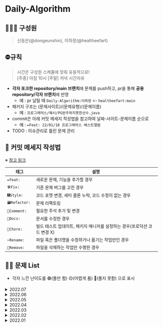 # Daily-Algorithm

## 👩🏻‍🦱 구성원
> 신동은(@dongeunshin), 이하정(@healtheefart)

## ⛔️규칙
> 시간은 구성원 스케쥴에 맞춰 유동적으로!  
[주중] 아침 10시
[주말] 저녁 시간자유

- **각자 포크한 repository/main 브랜치**에 문제를 push하고, pr을 통해 **공용 repository/각자 브랜치**에 반영
    - 예 : pr 날릴 때 `Daily-Algorithm:이하정` <- `healtheefart:main`
- 패키지 구조는 (문제사이트)/(문제유형)/(문제이름)
    - 예 : `프로그래머스/해시/PG완주하지못한선수.java`
- commit은 아래 커밋 메세지 작성법을 참고하여 날짜-사이트-문제이름 순으로
    - 예 : `✒️Feat: 22/01/18 프로그래머스 베스트앨범`
- TODO : 이슈관리로 틀린 문제 관리

## :speech_balloon: 커밋 메세지 작성법

※ [참고 링크](https://github.com/InSeong-So/IT-Note#developers-note)

|태그|설명|
|---|----|
|`✒️Feat: `|새로운 문제, 기능을 추가할 경우|
|`🛠Fix: `|기존 문제 버그를 고친 경우|
|`🎆Style: `|코드 포맷 변경, 세미 콜론 누락, 코드 수정이 없는 경우|
|`🗃Refactor: `|문제 리팩토링|
|`💬Comment: `|필요한 주석 추가 및 변경|
|`📝Docs: `|문서를 수정한 경우|
|`🔬Chore: `|빌드 태스트 업데이트, 패키지 매니저를 설정하는 경우(프로덕션 코드 변경 X)|
|`✂️Rename: `|파일 혹은 폴더명을 수정하거나 옮기는 작업만인 경우|
|`🧺Remove: `|파일을 삭제하는 작업만 수행한 경우|

## 👊🏼 문제 List
- 각자 느낀 난이도를 🟢(풀만 함) 🟡(어렵게 품) 🔴(풀지 못함) 으로 표시
<!-- 
||22.05.||![](/PG_tier_imgs/L2.png)|[](https://programmers.co.kr/learn/courses/30/lessons/)|| 
||22.05.||![](/BJ_tier_imgs/G2.png)|[](https://www.acmicpc.net/problem/1759)||
-->

<details>
<summary>2022.07</summary>
<div markdown="2022.07">       

|No.|날짜|유형|Lv.|문제링크|이하정|신동은|
|:-:|:-:|:-:|:--:|:----:|:---:|:---:|
|1|22.07.01|큐|![](/PG_tier_imgs/L2.png)|[프린터](https://programmers.co.kr/learn/courses/30/lessons/42587)|🟢||
|2|2022/07/04 ~ 2022/07/16|BFS/DFS|![](/PG_tier_imgs/L3.png)|[네트워크](https://programmers.co.kr/learn/courses/30/lessons/43162)|🟢|🟢|
|3|2022/07/04 ~ 2022/07/16|백트래킹|![](/BJ_tier_imgs/S3.png)|[N과M(3)](https://www.acmicpc.net/problem/15651)|🟢|🟢|
|4|2022/07/04 ~ 2022/07/16|DP|![](/BJ_tier_imgs/G5.png)|[동전1](https://www.acmicpc.net/problem/2293)|🔴|🔴|
</div>
</details>

<details>
<summary>2022.06</summary>
<div markdown="2022.06">       

|No.|날짜|유형|Lv.|문제링크|이하정|신동은|
|:-:|---|---|:--:|-------|:---:|:---:|
|1|22.06.01|다익스트라|![](/BJ_tier_imgs/G4.png)|[최소비용구하기](https://www.acmicpc.net/problem/1916)|🟢||
|2|22.06.01|다익스트라|![](/PG_tier_imgs/L3.png)|[합승택시요금](https://programmers.co.kr/learn/courses/30/lessons/72413)|🟢|🟢|
|3|22.06.02|다익스트라|![](/BJ_tier_imgs/G4.png)|[서강그라운드](https://www.acmicpc.net/problem/16120)|🟢|🟢|
|4|22.06.02|다익스트라|![](/PG_tier_imgs/L2.png)|[배달](https://programmers.co.kr/learn/courses/30/lessons/12978)|🟢||
|5|22.06.03|투포인터|![](/BJ_tier_imgs/G4.png)|[부분합](https://www.acmicpc.net/problem/1806)|🟢||
|6|22.06.06|투포인터|![](/BJ_tier_imgs/G4.png)|[좋다](https://www.acmicpc.net/problem/1253)|🟡|🟢|
|7|22.06.07|투포인터|![](/BJ_tier_imgs/G4.png)|[List of Unique Numbers](https://www.acmicpc.net/problem/13144)|🟡|🟢|
|8|22.06.08|투포인터|![](/BJ_tier_imgs/G4.png)|[고냥이](https://www.acmicpc.net/problem/16472)|🟢|🟢|
|9|22.06.09|투포인터|![](/BJ_tier_imgs/G5.png)|[수고르기](https://www.acmicpc.net/problem/2230)|🟢|🟢|
|10|22.06.17|백트래킹|![](/BJ_tier_imgs/G5.png)|[미친로봇](https://www.acmicpc.net/problem/1405)|🟢|🟢|
|11|22.06.19|백트래킹|![](/BJ_tier_imgs/G4.png)|[좋은수열](https://www.acmicpc.net/problem/2661)|🟢||
|12|22.06.20|배열돌리기|![](/BJ_tier_imgs/G5.png)|[배열돌리기2](https://www.acmicpc.net/problem/16927)|🟡|🟢|
|13|22.06.21|구현|![](/BJ_tier_imgs/G5.png)|[컨베이어벨트위의로봇](https://www.acmicpc.net/problem/20055)|🟢|🟢|
|14|22.06.25|DFS, BFS|![](/PG_tier_imgs/L2.png)|[전력망둘로나누기](https://programmers.co.kr/learn/courses/30/lessons/86971)|🟢|🟢|
|15|22.06.29|그리디|![](/BJ_tier_imgs/G5.png)|[두배더하기](https://www.acmicpc.net/problem/12931)|🟢|🟢|

</div>
</details>

<details>
<summary>2022.05</summary>
<div markdown="2022.05">       

|No.|날짜|유형|Lv.|문제링크|이하정|신동은|
|:-:|---|---|:--:|-------|:---:|:---:|
|1|22.05.02|구현|![](/PG_tier_imgs/L2.png)|[K진수에서 소수 개수 구하기](https://programmers.co.kr/learn/courses/30/lessons/92335)|🟢||  
|2|22.05.02|큐, 구현|![](/PG_tier_imgs/L3.png)|[셔틀버스](https://programmers.co.kr/learn/courses/30/lessons/17678)|🟢||   
|3|22.05.03|구현|![](/PG_tier_imgs/L2.png)|[뉴스클러스터링](https://programmers.co.kr/learn/courses/30/lessons/17677)|🟢||   
|4|22.05.03|구현|![](/PG_tier_imgs/L3.png)|[표편집](https://programmers.co.kr/learn/courses/30/lessons/81303)|🟢||   
|5|22.05.04|구현|![](/PG_tier_imgs/L2.png)|[주차요금](https://programmers.co.kr/learn/courses/30/lessons/92341)|🟢||
|6|22.05.08|코딩테스트||썸머코딩|1.5/4|3/4|
|7|22.05.10|구현|![](/PG_tier_imgs/L2.png)|[파일명 정렬](https://programmers.co.kr/learn/courses/30/lessons/17686)|🟡|🟡|
|8|22.05.11|조합|![](/PG_tier_imgs/L2.png)|[후보키](https://programmers.co.kr/learn/courses/30/lessons/42890)|🟡|🟡|
|9|22.05.12|DFS, BFS|![](/BJ_tier_imgs/G5.png)|[뱀과 사다리게임](https://www.acmicpc.net/problem/16928)|🟢|🟢|
|10|22.05.13|구현|![](/BJ_tier_imgs/G3.png)|[경사로](https://www.acmicpc.net/problem/14890)|🟡|🔴|
|11|22.05.14|KMP|![](/BJ_tier_imgs/G3.png)|[부분 문자열](https://www.acmicpc.net/problem/16916)|🔴||
|12|22.05.16|비트마스킹|![](/BJ_tier_imgs/G4.png)|[가르침](https://www.acmicpc.net/problem/1062)|🔴||
|13|22.05.17|DFS, BFS|![](/BJ_tier_imgs/G5.png)|[4연산](https://www.acmicpc.net/problem/14395)|🟢|🟢|
|14|22.05.18|구현|![](/BJ_tier_imgs/G4.png)|[주사위 굴리기](https://www.acmicpc.net/problem/14499)|🟢|🟢|
|15|22.05.20|구현|![](/BJ_tier_imgs/G5.png)|[톱니바퀴](https://www.acmicpc.net/problem/14891)|🟡||
|16|22.05.21|구현|![](/PG_tier_imgs/L2.png)|[삼각달팽이](https://programmers.co.kr/learn/courses/30/lessons/68645)|🟢||
|17|22.05.22|구현|![](/PG_tier_imgs/L2.png)|[캐시](https://programmers.co.kr/learn/courses/30/lessons/17680)|🟢|🟢|
|18|22.05.25|구현|![](/BJ_tier_imgs/G4.png)|[미로만들기](https://www.acmicpc.net/problem/2665)|🔴||
|19|22.05.26|구현|![](/BJ_tier_imgs/G4.png)|[마법사 상어와 파이어볼](https://www.acmicpc.net/problem/20056)|🟢|🟡|
|20|22.05.27|그리디|![](/BJ_tier_imgs/G4.png)|[AB](https://www.acmicpc.net/problem/12970)|🟢|🟢|
|21|22.05.28|구현|![](/BJ_tier_imgs/G4.png)|[배열 돌리기 4](https://www.acmicpc.net/problem/17406)|🟡|🟢|
|22|22.05.29|문자열, 스택|![](/BJ_tier_imgs/G4.png)|[PPAP](https://www.acmicpc.net/problem/16120)|🟢|🟢|
|23|22.05.31|다익스트라|![](/BJ_tier_imgs/G4.png)|[최단거리](https://www.acmicpc.net/problem/1753)|🟢|🟢|

</div>
</details>

<details>
<summary>2022.04</summary>
<div markdown="2022.04">       

|No.|날짜|유형|Lv.|문제링크|이하정|신동은|
|:-:|---|---|:--:|-------|:---:|:---:|
|1|22.04.01|순열조합|![](/BJ_tier_imgs/G5.png)|[암호 만들기](https://www.acmicpc.net/problem/1759)|🟢||
|2|22.04.01|순열조합|![](/BJ_tier_imgs/S3.png)|[N과 M (1)](https://www.acmicpc.net/problem/15649)|🟢||
|3|22.04.07|DFS, BFS|![](/BJ_tier_imgs/G3.png)|[다리만들기](https://www.acmicpc.net/problem/2146)|🟡||
|4|22.04.07|연습문제|![](/PG_tier_imgs/L2.png)|[124 나라의 숫자](https://programmers.co.kr/learn/courses/30/lessons/12899)|🔴||
|5|22.04.09|순열조합|![](/BJ_tier_imgs/S2.png)|[N과 M (9)](https://www.acmicpc.net/problem/15663)|🟢||
|6|22.04.15|DFS, BFS|![](/BJ_tier_imgs/G4.png)|[숨바꼭질 4](https://www.acmicpc.net/problem/13913)|🟢||
|7|22.04.15|구현|![](/PG_tier_imgs/L2.png)|[방금그곡](https://programmers.co.kr/learn/courses/30/lessons/17683)|🟢|🟢|
|8|22.04.15|DFS, BFS|![](/BJ_tier_imgs/G4.png)|[이모티콘](https://www.acmicpc.net/problem/14226)|🟢|🟡|
|9|22.04.18|DFS, BFS|![](/BJ_tier_imgs/G5.png)|[숨바꼭질3](https://www.acmicpc.net/problem/13549)|🟡|🟢|
|10|22.04.18|순열조합|![](/PG_tier_imgs/L2.png)|[메뉴리뉴얼](https://programmers.co.kr/learn/courses/30/lessons/72411)|🟢|🟢|
|11|22.04.20|BFSDFS|![](/PG_tier_imgs/L3.png)|[단어변환](https://programmers.co.kr/learn/courses/30/lessons/43163)|🟢|🟡|    
|12|22.04.20|구현|![](/PG_tier_imgs/L2.png)|[프렌즈4블록](https://programmers.co.kr/learn/courses/30/lessons/17679)|🟢|🟡|
|13|22.04.23|순열조합|![](/BJ_tier_imgs/G3.png)|[소문난 칠공주](https://www.acmicpc.net/problem/1941)|🟡|🔴|
|14|22.04.24|DFS, BFS|![](/PG_tier_imgs/L2.png)|[거리두기 확인하기](https://programmers.co.kr/learn/courses/30/lessons/81302)|🟢|🟢|  
|15|22.04.26|구현|![](/PG_tier_imgs/L2.png)|[압축](https://programmers.co.kr/learn/courses/30/lessons/17684)|🟢|🟢|  
|16|22.04.26|구현|![](/PG_tier_imgs/L2.png)|[n^2배열자르기](https://programmers.co.kr/learn/courses/30/lessons/87390)|🟡|🟢|  
|17|22.04.27|구현|![](/PG_tier_imgs/L1.png)|[숫자 문자열과 영단어](https://programmers.co.kr/learn/courses/30/lessons/81301)|🟢|🟢|  
|18|22.04.27|그리디|![](/BJ_tier_imgs/G4.png)|[단어 수학](https://www.acmicpc.net/problem/1339)|🟢|🔴|  
|19|22.04.29|순열조합|![](/PG_tier_imgs/L2.png)|[양궁대회](https://programmers.co.kr/learn/courses/30/lessons/92342)|🟢||  
    
</div>
</details>

<details>
<summary>2022.03</summary>
<div markdown="2022.03">       

|날짜|유형|Lv.|문제링크|이하정|신동은|
|---|---|:--:|-------|:---:|:---:|
|22.03.01|DFS, BFS|![](/BJ_tier_imgs/S2.png)|[DFS와 BFS](https://www.acmicpc.net/problem/1260)|🟢||
|22.03.01| |![](/BJ_tier_imgs/S1.png)|[미로탐색](https://www.acmicpc.net/problem/2178)|🟢||
|22.03.01| |![](/BJ_tier_imgs/S3.png)|[바이러스](https://www.acmicpc.net/problem/2606)|🟢||
|22.03.03| |![](/BJ_tier_imgs/G5.png)|[로봇 청소기](https://www.acmicpc.net/problem/14503)|🟢||
|22.03.03| |![](/BJ_tier_imgs/G5.png)|[토마토](https://www.acmicpc.net/problem/7569)|🟡||
|22.03.03| |![](/BJ_tier_imgs/S1.png)|[단지 번호 붙이기](https://www.acmicpc.net/problem/2667)|🟢||
|22.03.03| |![](/BJ_tier_imgs/S2.png)|[촌수계산](https://www.acmicpc.net/problem/2644)|🟢||
|22.03.03| |![](/BJ_tier_imgs/S1.png)|[숨바꼭질](https://www.acmicpc.net/problem/1697)|🟢||
|22.03.04| |![](/BJ_tier_imgs/S1.png)|[안전영역](https://www.acmicpc.net/problem/2468)|🟢||
|22.03.04| |![](/BJ_tier_imgs/G4.png)|[빙산](https://www.acmicpc.net/problem/2573)|🟡||
|22.03.04| |![](/BJ_tier_imgs/G5.png)|[스타트링크](https://www.acmicpc.net/problem/14503)|🟢||
|22.03.04| |![](/BJ_tier_imgs/S1.png)|[맥주 마시면서 걸어가기](https://www.acmicpc.net/problem/9205)|🟡||
|22.03.05|코딩테스트||Dev Matching|1/3|-|
|22.03.08|구현|![](/BJ_tier_imgs/S4.png)|[반복수열](https://www.acmicpc.net/problem/2331)|🟢|🟢|
|22.03.08|이진탐색|![](/BJ_tier_imgs/S3.png)|[예산](https://www.acmicpc.net/problem/2512)||🟡|
|22.03.08|그리디|![](/BJ_tier_imgs/G5.png)|[A와 B](https://www.acmicpc.net/problem/12904)||🟢|
|22.03.09||![](/BJ_tier_imgs/S5.png)|[30](https://www.acmicpc.net/problem/10610)|🟢|🔴|
|22.03.09|DFS, BFS|![](/BJ_tier_imgs/G5.png)|[연구소](https://www.acmicpc.net/problem/14502)|🔴||
|22.03.09||![](/BJ_tier_imgs/G5.png)|[적록색약](https://www.acmicpc.net/problem/10026)|🟢||
|22.03.11|그리디|![](/BJ_tier_imgs/S4.png)|[병든 나이트](https://www.acmicpc.net/problem/1783)|||
|22.03.11|DFS, BFS|![](/BJ_tier_imgs/S2.png)|[순열 사이클](https://www.acmicpc.net/problem/10451)|🟢||
|22.03.11|이진탐색|![](/BJ_tier_imgs/S2.png)|[용돈 관리](https://www.acmicpc.net/problem/6236)|🟢||
|22.03.12|코딩테스트||SKT ICT Family 1차|3/4|2.5/4|
|22.03.15|그리디|![](/BJ_tier_imgs/G4.png)|[수묶기](https://www.acmicpc.net/problem/1744)|🟢|🟡|
|22.03.15|DFS, BFS|![](/BJ_tier_imgs/G3.png)|[로봇](https://www.acmicpc.net/problem/1726)|🟡||
|22.03.16|이진탐색|![](/BJ_tier_imgs/S1.png)|[기타레슨](https://www.acmicpc.net/problem/2343)|🟢||
|22.03.16|DP|![](/BJ_tier_imgs/S3.png)|[퇴사](https://www.acmicpc.net/problem/14501)|🟡||
|22.03.16| |![](/BJ_tier_imgs/S1.png)|[정수 삼각형](https://www.acmicpc.net/problem/1932)|🟢||
|22.03.17|DFS, BFS|![](/BJ_tier_imgs/G4.png)|[Puyo Puyo](https://www.acmicpc.net/problem/11559)|🟡||
|22.03.17| |![](/BJ_tier_imgs/G4.png)|[말이 되고픈 원숭이](https://www.acmicpc.net/problem/1600)|🟡||
|22.03.17|DP|![](/BJ_tier_imgs/S3.png)|[2xN 타일링](https://www.acmicpc.net/problem/11726)|🟢||
|22.03.18|구현|![](/BJ_tier_imgs/S5.png)|[CPU](https://www.acmicpc.net/problem/16506)|🟢||
|22.03.18|DP|![](/BJ_tier_imgs/G4.png)|[벽 부수고 이동하기](https://www.acmicpc.net/problem/2206)||🟡|
|22.03.18|DFS, BFS|![](/BJ_tier_imgs/S2.png)|[가장 긴 증가하는 부분 수열](https://www.acmicpc.net/problem/11053)|🟡|🟡|
|22.03.19|코딩테스트||SKT ICT Family 2차|1.5/4|0.5/4|
|22.03.22|DP|![](/BJ_tier_imgs/S3.png)|[1, 2, 3 더하기](https://www.acmicpc.net/problem/9095)|🟡|🟢|
|22.03.22|DFS, BFS|![](/BJ_tier_imgs/G5.png)|[빗물](https://www.acmicpc.net/problem/14719)|🟢|🔴|
|22.03.22|BF|![](/BJ_tier_imgs/S1.png)|[현명한 나이트](https://www.acmicpc.net/problem/18404)|🟢||
|22.03.23|BF|![](/BJ_tier_imgs/G4.png)|[감시](https://www.acmicpc.net/problem/15683)|🔴|🔴|
|22.03.23|DFS, BFS|![](/BJ_tier_imgs/G5.png)|[치즈](https://www.acmicpc.net/problem/2636)|🟡|🟡|
|22.03.23|DP|![](/BJ_tier_imgs/S2.png)|[가장 긴 증가하는 부분 수열](https://www.acmicpc.net/problem/11053)|🟢|🟢|
|22.03.24|DP|![](/BJ_tier_imgs/G4.png)|[가장 긴 증가하는 부분 수열 4](https://www.acmicpc.net/problem/14002)|🟢|🟢|
|22.03.24|DFS, BFS|![](/BJ_tier_imgs/G4.png)|[벽 부수고 이동하기](https://www.acmicpc.net/problem/2206)|🟢|🟡|
|22.03.25|DFS, BFS|![](/PG_tier_imgs/L2.png)|[단어 변환](https://programmers.co.kr/learn/courses/30/lessons/43163)|🟢||
|22.03.25|연습문제|![](/PG_tier_imgs/L2.png)|[순위 검색](https://programmers.co.kr/learn/courses/30/lessons/72412)|🟡||
|22.03.26|코딩테스트||라인 플러스|3/6||
|22.03.30|연습문제|![](/PG_tier_imgs/L2.png)|[행렬 테두리 회전](https://programmers.co.kr/learn/courses/30/lessons/77485)|🟢||
|22.03.30|연습문제|![](/PG_tier_imgs/L3.png)|[다단계 칫솔 판매](https://programmers.co.kr/learn/courses/30/lessons/77486)|🟢||
|22.03.31|연습문제|![](/PG_tier_imgs/L1.png)|[부족한 금액 계산하기](https://programmers.co.kr/learn/courses/30/lessons/82612)|🟢||
|22.03.31|연습문제|![](/PG_tier_imgs/L1.png)|[최소 직사각형](https://programmers.co.kr/learn/courses/30/lessons/86491)|🟢||
|22.03.31|연습문제|![](/PG_tier_imgs/L2.png)|[피로도](https://programmers.co.kr/learn/courses/30/lessons/87946)|🟡||
    
</div>
</details>

<details>
<summary>2022.02</summary>
<div markdown="2022.02">       

|날짜|유형|문제링크|이하정|신동은|
|--------|------|---|:------:|:---:|
|22.02.03|완전탐색|[1️⃣ 모의고사](https://programmers.co.kr/learn/courses/30/lessons/42840)|🟢|🟢|
|22.02.03| |[2️⃣ 소수 찾기](https://programmers.co.kr/learn/courses/30/lessons/42839)|🟢|🟢|
|22.02.03| |[2️⃣ 카펫](https://programmers.co.kr/learn/courses/30/lessons/42842)|🟢|🟢|
|22.02.05|탐욕법|[1️⃣ 체육복](https://programmers.co.kr/learn/courses/30/lessons/42862)|🟢|🟢|
|22.02.07| |[2️⃣ 조이스틱](https://programmers.co.kr/learn/courses/30/lessons/42860)|🟢|🟢|
|22.02.08| |[2️⃣ 큰 수 만들기](https://programmers.co.kr/learn/courses/30/lessons/42883)|🟢|🟢|
|22.02.09| |[2️⃣ 구명보트](https://programmers.co.kr/learn/courses/30/lessons/42885)|🟢|🟢|
|22.02.10|연습문제|[2️⃣ 오픈채팅방](https://programmers.co.kr/learn/courses/30/lessons/42888)|🟢|🟢|
|22.02.10| |[2️⃣ N개 최소공배수](https://programmers.co.kr/learn/courses/30/lessons/12953)|🟢|🟢|
|22.02.11| |[2️⃣ 멀쩡한 사각형](https://programmers.co.kr/learn/courses/30/lessons/62048)|🟢|🔴|
|22.02.11| |[2️⃣ 2개 이하로 다른 비트](https://programmers.co.kr/learn/courses/30/lessons/77885)|🟡|🔴|
|22.02.14| |[2️⃣ 영어 끝말잇기](https://programmers.co.kr/learn/courses/30/lessons/12981)|🟢|🟢|
|22.02.14| |[2️⃣ 짝지어 제거하기](https://programmers.co.kr/learn/courses/30/lessons/12973)|🟢|🟢|
|22.02.16| |[2️⃣ 튜플](https://programmers.co.kr/learn/courses/30/lessons/64065)|🟡|🟢|
|22.02.17| |[2️⃣ 땅따먹기](https://programmers.co.kr/learn/courses/30/lessons/12913)|🟡||
|22.02.17| |[2️⃣ 모음사전](https://programmers.co.kr/learn/courses/30/lessons/84512)|🔴||
|22.02.17| |[🥈5. 체스판 다시 칠하기](https://www.acmicpc.net/problem/1018)|🟢||
|22.02.18| |[🥈3️. N과M(2)](https://www.acmicpc.net/problem/15650)|🟡||
|22.02.18| |[🥈5. 날짜계산](https://www.acmicpc.net/problem/1476)|🟢||
|22.02.18| |[2️⃣ 스킬트리](https://programmers.co.kr/learn/courses/30/lessons/49993)|🟢||
|22.02.19|정렬|[🥈5. 보물](https://www.acmicpc.net/problem/1026)|🟢|🟢|
|22.02.19| |[🥈5. 수정렬하기(2)](https://www.acmicpc.net/problem/2751)|🟢|🟢|
|22.02.19| |[🥈4. 숫자카드(2)](https://www.acmicpc.net/problem/10816)|🟢|🟢|
|22.02.20| |[🥈3. 시리얼번호](https://www.acmicpc.net/problem/1431)|🟡|🟢|
|22.02.20| |[🥈3. 수리공 항승](https://www.acmicpc.net/problem/1449)|🟢|🟢|
|22.02.20| |[🥈3. 두 수의 합](https://www.acmicpc.net/problem/3273)|🟢|🟢|
|22.02.22| |[🥈3. 최고의 피자](https://www.acmicpc.net/problem/5545)|🟡|🟢|
|22.02.22| |[🥈3. 토너먼트](https://www.acmicpc.net/problem/1057)|🟢|🟢|
|22.02.22| |[🥈2. 회의실 배정](https://www.acmicpc.net/problem/1931)|🟢|🟡|
|22.02.23|그리디|[🥈3. 동전0](https://www.acmicpc.net/problem/11047)|🟢|🟢|
|22.02.23| |[🥈3. 모두의 마블](https://www.acmicpc.net/problem/12845)|🟢|🟢|
|22.02.24|이진탐색|[🥇5. 공유기 설치](https://www.acmicpc.net/problem/2110)|🟡||
|22.02.25| |[4️⃣. 가사검색](https://programmers.co.kr/learn/courses/30/lessons/60060)|🔴||
|22.02.25| |[🥈3. 나무 자르기](https://www.acmicpc.net/problem/2805)|🟡|🟡|

</div>
</details>

<details>
<summary>2022.01</summary>
<div markdown="2022.01">       

|날짜|유형|문제링크|이하정|신동은|
|--------|------|---|:------:|:---:|
|22.01.17|해시|[L1. 완주하지 못한 선수](!https://programmers.co.kr/learn/courses/30/lessons/42576)|🟢|🟢|
|22.01.18| |[L2. 전화번호 목록](!https://programmers.co.kr/learn/courses/30/lessons/42577)|🟢|🟢|
|22.01.18| |[L2. 위장](!https://programmers.co.kr/learn/courses/30/lessons/42578)|🟢|🟢|
|22.01.18| |[L2. 베스트 앨범](!https://programmers.co.kr/learn/courses/30/lessons/42579)|🟡|🟢|
|22.01.19|스택/큐|[L2. 기능개발](!https://programmers.co.kr/learn/courses/30/lessons/42586)|🟢|🟢|
|22.01.20| |[L2. 프린터](!https://programmers.co.kr/learn/courses/30/lessons/42587)|🟢|🟢|
|22.01.20| |[L2. 다리를 지나는 트럭](!https://programmers.co.kr/learn/courses/30/lessons/42583)|🟡|🟡|
|22.01.21| |[L2. 주식가격](!https://programmers.co.kr/learn/courses/30/lessons/42584)|🟢|🟢|
|22.01.24|힙|[L2. 더맵게](!https://programmers.co.kr/learn/courses/30/lessons/42626)|🟢|🟢|
|22.01.25|정렬|[L1. K번째 수](!https://programmers.co.kr/learn/courses/30/lessons/42748)|🟢|🟢|
|22.01.25| |[L2. 가장 큰 수](!https://programmers.co.kr/learn/courses/30/lessons/42746)|🟡|🟡|
|22.01.25| |[L2. H-index](!https://programmers.co.kr/learn/courses/30/lessons/42747)||🟢|

</div>
</details>

